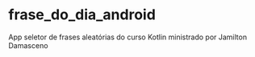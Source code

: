 # frase_do_dia_android
App seletor de frases aleatórias do curso Kotlin ministrado por Jamilton Damasceno

